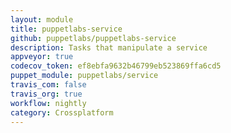 ```yaml
---
layout: module
title: puppetlabs-service
github: puppetlabs/puppetlabs-service
description: Tasks that manipulate a service
appveyor: true
codecov_token: ef8ebfa9632b46799eb523869ffa6cd5
puppet_module: puppetlabs/service
travis_com: false
travis_org: true
workflow: nightly
category: Crossplatform
---
```

